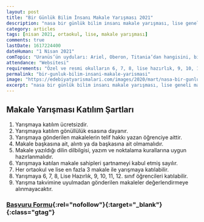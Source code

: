 ```yaml
---
layout: post
title: "Bir Günlük Bilim İnsanı Makale Yarışması 2021"
description: "nasa bir günlük bilim insanı makale yarışması, lise geneli makale yarışması"
category: articles
tags: [nisan 2021, ortaokul, lise, makale yarışması]
comments: true
lastDate: 1617224400    
dateHuman: "1 Nisan 2021"
comTopic: "Uranüs’ün uyduları: Ariel, Oberon, Titania’dan hangisini, bir uzay aracıyla yeniden ziyaret etmeli daha fazla bilgi edinmeliyiz?"
attendance: "Websitesi"
requirements: "Özel ve resmi okulların 6, 7, 8, lise hazırlık, 9, 10, 11 ve 12. sınıfları"
permalink: "bir-gunluk-bilim-insani-makale-yarismasi"
image: "https://edebiyatyarismalari.com/images/2020/mart/nasa-bir-gunluk-bilim-insani-makale-yarismasi.jpg"
excerpt: "nasa bir günlük bilim insanı makale yarışması, lise geneli makale yarışması"
---
```


## Makale Yarışması Katılım Şartları
1. Yarışmaya katılım ücretsizdir.
2. Yarışmaya katılım gönüllülük esasına dayanır.
3. Yarışmaya gönderilen makalelerin telif hakkı yazan öğrenciye aittir.
4. Makale başkasına ait, alıntı ya da başkasına ait olmamalıdır.
5. Makale yazıldığı dilin dilbilgisi, yazım ve noktalama kurallarına uygun hazırlanmalıdır.
6. Yarışmaya katılan makale sahipleri şartnameyi kabul etmiş sayılır.
7. Her ortaokul ve lise en fazla 3 makale ile yarışmaya katılabilir.
8. Yarışmaya 6, 7, 8, Lise Hazırlık, 9, 10, 11, 12. sınıf öğrencileri katılabilir.
9. Yarışma takvimine uyulmadan gönderilen makaleler değerlendirmeye alınmayacaktır.

### [Başvuru Formu](http://www.eyuboglu.k12.tr/tr/akademik-hayat/etkinlikler/scientist-for-a-day/2021/?ref=edebiyatyarismalari.com){:rel="nofollow"}{:target="_blank"}{:class="gtag"}